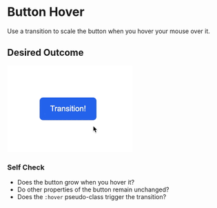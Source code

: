 # Button Hover

Use a transition to scale the button when you hover your mouse over it.

## Desired Outcome

![outcome](./desired-outcome.gif)

### Self Check

- Does the button grow when you hover it?
- Do other properties of the button remain unchanged?
- Does the `:hover` pseudo-class trigger the transition?
